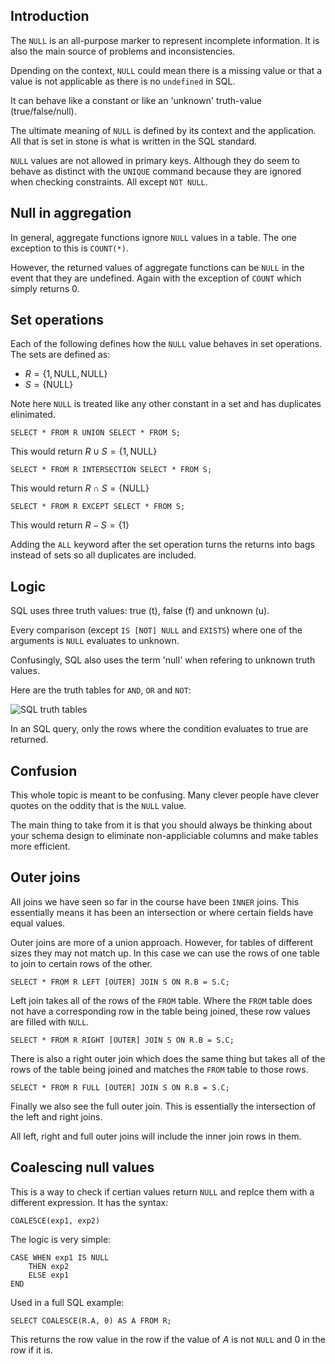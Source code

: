 ## Introduction

The `NULL` is an all-purpose marker to represent incomplete information. It is also the main source of problems and inconsistencies.

Dpending on the context, `NULL` could mean there is a missing value or that a value is not applicable as there is no `undefined` in SQL.

It can behave like a constant or like an 'unknown' truth-value (true/false/null).

The ultimate meaning of `NULL` is defined by its context and the application. All that is set in stone is what is written in the SQL standard.

`NULL` values are not allowed in primary keys. Although they do seem to behave as distinct with the `UNIQUE` command because they are ignored when checking constraints. All except `NOT NULL`.

## Null in aggregation

In general, aggregate functions ignore `NULL` values in a table. The one exception to this is `COUNT(*)`.

However, the returned values of aggregate functions can be `NULL` in the event that they are undefined. Again with the exception of `COUNT` which simply returns $0$.

## Set operations

Each of the following defines how the `NULL` value behaves in set operations. The sets are defined as:

- $R = \{1, \text{NULL}, \text{NULL}\}$
- $S = \{\text{NULL}\}$

Note here `NULL` is treated like any other constant in a set and has duplicates elinimated.

```
SELECT * FROM R UNION SELECT * FROM S;
```

This would return $R \cup S = \{1, \text{NULL}\}$

```
SELECT * FROM R INTERSECTION SELECT * FROM S;
```

This would return $R \cap S = \{\text{NULL}\}$

```
SELECT * FROM R EXCEPT SELECT * FROM S;
```

This would return $R - S = \{1\}$

Adding the `ALL` keyword after the set operation turns the returns into bags instead of sets so all duplicates are included.

## Logic

SQL uses three truth values: true (t), false (f) and unknown (u).

Every comparison (except `IS [NOT] NULL` and `EXISTS`) where one of the arguments is `NULL` evaluates to unknown.

Confusingly, SQL also uses the term 'null' when refering to unknown truth values.

Here are the truth tables for `AND`, `OR` and `NOT`:

![SQL truth tables](/img/sql-truth-tables.png)

In an SQL query, only the rows where the condition evaluates to true are returned.

## Confusion

This whole topic is meant to be confusing. Many clever people have clever quotes on the oddity that is the `NULL` value.

The main thing to take from it is that you should always be thinking about your schema design to eliminate non-appliciable columns and make tables more efficient.

## Outer joins

All joins we have seen so far in the course have been `INNER` joins. This essentially means it has been an intersection or where certain fields have equal values.

Outer joins are more of a union approach. However, for tables of different sizes they may not match up. In this case we can use the rows of one table to join to certain rows of the other.

```
SELECT * FROM R LEFT [OUTER] JOIN S ON R.B = S.C;
```

Left join takes all of the rows of the `FROM` table. Where the `FROM` table does not have a corresponding row in the table being joined, these row values are filled with `NULL`.

```
SELECT * FROM R RIGHT [OUTER] JOIN S ON R.B = S.C;
```

There is also a right outer join which does the same thing but takes all of the rows of the table being joined and matches the `FROM` table to those rows.

```
SELECT * FROM R FULL [OUTER] JOIN S ON R.B = S.C;
```

Finally we also see the full outer join. This is essentially the intersection of the left and right joins.

All left, right and full outer joins will include the inner join rows in them.

## Coalescing null values

This is a way to check if certian values return `NULL` and replce them with a different expression. It has the syntax:

```
COALESCE(exp1, exp2)
```

The logic is very simple:

```
CASE WHEN exp1 IS NULL
    THEN exp2
    ELSE exp1
END
```

Used in a full SQL example:

```
SELECT COALESCE(R.A, 0) AS A FROM R;
```

This returns the row value in the row if the value of $A$ is not `NULL` and $0$ in the row if it is.
